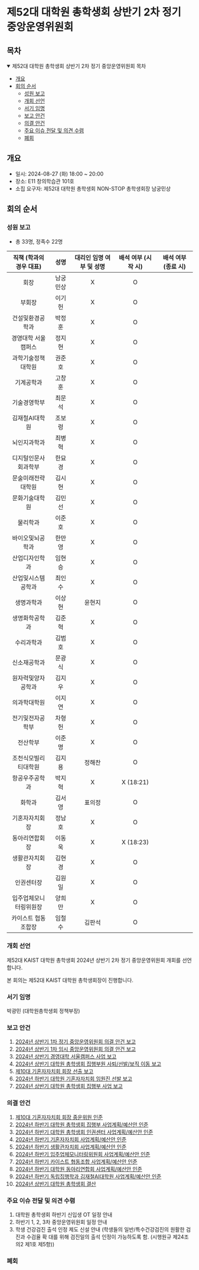 제52대 대학원 총학생회 상반기 2차 정기 중앙운영위원회
===

## 목차
<details open>
<summary>제52대 대학원 총학생회 상반기 2차 정기 중앙운영위원회 목차</summary>
  
- [개요](#개요) 
- [회의 순서](#회의-순서) 
	- [성원 보고](#성원-보고) 
	- [개회 선언](#개회-선언) 
	- [서기 임명](#서기-임명) 
	- [보고 안건](#보고-안건) 
	- [의결 안건](#의결-안건) 
	- [주요 이슈 전달 및 의견 수렴](#주요-이슈-전달-및-의견-수렴) 
	- [폐회](#폐회) 
</details>

## 개요
- 일시: 2024-08-27 (화) 18:00 ~ 20:00
- 장소: E11 창의학습관 101호
- 소집 요구자: 제52대 대학원 총학생회 NON-STOP 총학생회장 남궁민상

## 회의 순서
### 성원 보고
- 총 33명, 정족수 22명

| 직책 (학과의 경우 대표) | 성명 | 대리인 임명 여부 및 성명 | 배석 여부 (시작 시) | 배석 여부 (종료 시) |
|:---:|:---:|:---:|:---:|:---:|
| 회장 | 남궁민상 |  X |  O |   |
| 부회장 | 이기헌 |   X |  O |   |
| 건설및환경공학과 | 박정훈 |  X  |  O |   |
| 경영대학 서울캠퍼스 | 정지현 | X   | O  |   |
| 과학기술정책대학원 | 권준호 |  X  | O  |   |
| 기계공학과 | 고창훈 |  X  | O  |   |
| 기술경영학부 | 최문석 |   X | O  |   |
| 김재철AI대학원 | 조보령 |  X  | O  |   |
| 뇌인지과학과 | 최병혁 |  X  | O  |   |
| 디지털인문사회과학부 | 한묘경 | X   | O  |   |
| 문술미래전략대학원 | 김시현 |  X  | O  |   |
| 문화기술대학원 | 김민선 |  X  |  O  |   |
| 물리학과 | 이준호 |   X |  O  |   |
| 바이오및뇌공학과 | 한만영 |  X  |  O  |   |
| 산업디자인학과 | 임현승 |   X | O  |   |
| 산업및시스템공학과 | 최인수 |  X  |  O  |   |
| 생명과학과 | 이상현 | 윤현지 |  O  |   |
| 생명화학공학과 | 김준혁 |   X | O  |   |
| 수리과학과 | 김범호 |  X  |  O   |   |
| 신소재공학과 | 문광식 |  X  |  O  |   |
| 원자력및양자공학과 | 김지우 |  X  | O  |   |
| 의과학대학원 | 이지연 |  X  | O   |   |
| 전기및전자공학부 | 차형헌 |  X |  O  |   |
| 전산학부 | 이준명 |  X  |  O  |   |
| 조천식모빌리티대학원 | 김지용 | 정해찬 |  O   |   |
| 항공우주공학과 | 박지혁 |   X |  X (18:21)  |   |
| 화학과 | 김서영 | 표의정 | O  |   |
| 기혼자자치회장 | 정남호 |  X  |  O  |   |
| 동아리연합회장 | 이동욱 |  X  |  X (18:23)  |   |
| 생활관자치회장 | 김현경 |  X  |  O  |   |
| 인권센터장 | 김원일 |  X  |  O  |   |
| 입주업체모니터링위원장 | 양희만 |   X |  O   |   |
| 카이스트 협동조합장 | 임철수 | 김판석 | O   |   |

### 개회 선언
제52대 KAIST 대학원 총학생회 2024년 상반기 2차 정기 중앙운영위원회 개회를 선언합니다. 

본 회의는 제52대 KAIST 대학원 총학생회장이 진행합니다.

### 서기 임명
박광민 (대학원총학생회 정책부장)

### 보고 안건
1. [2024년 상반기 1차 정기 중앙운영위원회 의결 안건 보고](보고안건/agenda01.md)
2. [2024년 상반기 1차 임시 중앙운영위원회 의결 안건 보고](보고안건/agenda02.md)
3. [2024년 상반기 경영대학 서울캠퍼스 사업 보고](보고안건/agenda03.md)
4. [2024년 상반기 대학원 총학생회 집행부원 사퇴/선발/보직 이동 보고](보고안건/agenda04.md)
5. [제10대 기혼자자치회 회장 선출 보고](보고안건/agenda04_1.md)
6. [2024년 하반기 대학원 기혼자자치회 임원진 선발 보고](보고안건/agenda04_2.md)
7. [2024년 상반기 대학원 총학생회 집행부 사업 보고](보고안건/agenda05_원총_사업보고.md)

### 의결 안건
1. [제10대 기혼자자치회 회장 중운위원 인준](의결안건/R-agenda00.md)
2. [2024년 하반기 대학원 총학생회 집행부 사업계획/예산안 인준](의결안건/R-agenda01.md)
3. [2024년 하반기 대학원 총학생회 인권센터 사업계획/예산안 인준](의결안건/R-agenda02.md)
4. [2024년 하반기 기혼자자치회 사업계획/예산안 인준](의결안건/R-agenda03.md)
5. [2024년 하반기 생활관자치회 사업계획/예산안 인준](의결안건/R-agenda04.md)
6. [2024년 하반기 입주업체모니터링위원회 사업계획/예산안 인준](의결안건/R-agenda05.md)
7. [2024년 하반기 카이스트 협동조합 사업계획/예산안 인준](의결안건/R-agenda06.md)
8. [2024년 하반기 대학원 동아리연합회 사업계획/예산안 인준](의결안건/R-agenda07.md)
9. [2024년 하반기 독립집행학과 김재철AI대학원 사업계획/예산안 인준](의결안건/R-agenda08.md)
10. [2024년 상반기 대학원 총학생회 결산](의결안건/R-agenda09.md)


### 주요 이슈 전달 및 의견 수렴
1. 대학원 총학생회 하반기 신입생 OT 일정 안내
2. 하반기 1, 2, 3차 중앙운영위원회 일정 안내
3. 학생 건강검진 출석 인정 제도 신설 안내 (학생들의 일반/특수건강검진의 원활한 검진과 수검율 확 대를 위해 검진일의 출석 인정이 가능하도록 함. (시행원규 제24조 의2 제1호 제5항))
   
### 폐회
